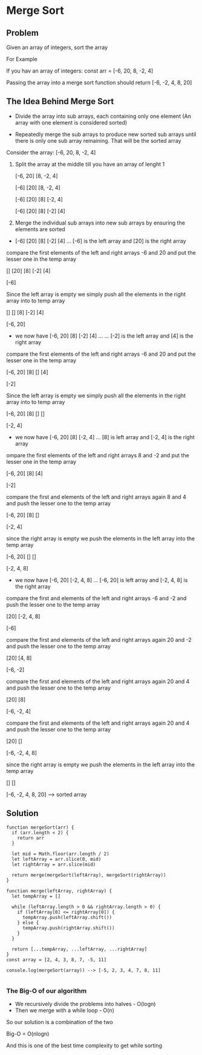 # Merge Sort

## Problem

Given an array of integers, sort the array

For Example

If you hav an array of integers: const arr = [-6, 20, 8, -2, 4]

Passing the array into a merge sort function should return [-6, -2, 4, 8, 20]

## The Idea Behind Merge Sort

- Divide the array into sub arrays, each containing only one element (An array with one element is considered sorted)

- Repeatedly merge the sub arrays to produce new sorted sub arrays until there is only one sub array remaining. That will be the sorted array

Consider the array: [-6, 20, 8, -2, 4]

1. Split the array at the middle till you have an array of lenght 1

   [-6, 20] [8, -2, 4]

   [-6] [20] [8, -2, 4]

   [-6] [20] [8] [-2, 4]

   [-6] [20] [8] [-2] [4]

2. Merge the individual sub arrays into new sub arrays by ensuring the elements are sorted

- [-6] [20] [8] [-2] [4] ... [-6] is the left array and [20] is the right array

compare the first elements of the left and right arrays -6 and 20 and put the lesser one in the temp array

[] [20] [8] [-2] [4]

[-6]

Since the left array is empty we simply push all the elements in the right array into to temp array

[] [] [8] [-2] [4]

[-6, 20]

- we now have [-6, 20] [8] [-2] [4] ... ... [-2] is the left array and [4] is the right array

compare the first elements of the left and right arrays -6 and 20 and put the lesser one in the temp array

[-6, 20] [8] [] [4]

[-2]

Since the left array is empty we simply push all the elements in the right array into to temp array

[-6, 20] [8] [] []

[-2, 4]

- we now have [-6, 20] [8] [-2, 4] ... [8] is left array and [-2, 4] is the right array

ompare the first elements of the left and right arrays 8 and -2 and put the lesser one in the temp array

[-6, 20] [8] [4]

[-2]

compare the first and elements of the left and right arrays again 8 and 4 and push the lesser one to the temp array

[-6, 20] [8] []

[-2, 4]

since the right array is empty we push the elements in the left array into the temp array

[-6, 20] [] []

[-2, 4, 8]

- we now have [-6, 20] [-2, 4, 8] ... [-6, 20] is left array and [-2, 4, 8] is the right array

compare the first and elements of the left and right arrays -6 and -2 and push the lesser one to the temp array

[20] [-2, 4, 8]

[-6]

compare the first and elements of the left and right arrays again 20 and -2 and push the lesser one to the temp array

[20] [4, 8]

[-6, -2]

compare the first and elements of the left and right arrays again 20 and 4 and push the lesser one to the temp array

[20] [8]

[-6, -2, 4]

compare the first and elements of the left and right arrays again 20 and 4 and push the lesser one to the temp array

[20] []

[-6, -2, 4, 8]

since the right array is empty we push the elements in the left array into the temp array

[] []

[-6, -2, 4, 8, 20] --> sorted array

## Solution

```
function mergeSort(arr) {
  if (arr.length < 2) {
    return arr
  }

  let mid = Math.floor(arr.length / 2)
  let leftArray = arr.slice(0, mid)
  let rightArray = arr.slice(mid)

  return merge(mergeSort(leftArray), mergeSort(rightArray))
}

function merge(leftArray, rightArray) {
  let tempArray = []

  while (leftArray.length > 0 && rightArray.length > 0) {
    if (leftArray[0] <= rightArray[0]) {
      tempArray.push(leftArray.shift())
    } else {
      tempArray.push(rightArray.shift())
    }
  }

  return [...tempArray, ...leftArray, ...rightArray]
}
const array = [2, 4, 3, 8, 7, -5, 11]

console.log(mergeSort(array)) --> [-5, 2, 3, 4, 7, 8, 11]


```

### The Big-O of our algorithm

- We recursively divide the problems into halves - O(logn)
- Then we merge with a while loop - O(n)

So our solution is a combination of the two

Big-O = O(nlogn)

And this is one of the best time complexity to get while sorting
